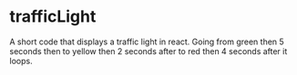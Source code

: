 # trafficLight
A short code that displays a traffic light in react. Going from green then 5 seconds then to yellow then 2 seconds after to red then 4 seconds after it loops.
